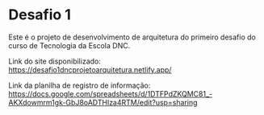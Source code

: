 # Desafio 1

Este é o projeto de desenvolvimento de arquitetura do primeiro desafio do curso de Tecnologia da Escola DNC.

Link do site disponibilizado: https://desafio1dncprojetoarquitetura.netlify.app/

Link da planilha de registro de informação: https://docs.google.com/spreadsheets/d/1DTFPdZKQMC81_-AKXdowmrm1gk-GbJ8oADTHlza4RTM/edit?usp=sharing


